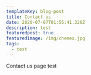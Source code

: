 ```yaml
---
templateKey: blog-post
title: Contact us
date: 2020-07-07T01:56:41.326Z
description: test
featuredpost: true
featuredimage: /img/chemex.jpg
tags:
  - test
---
```

Contact us page test